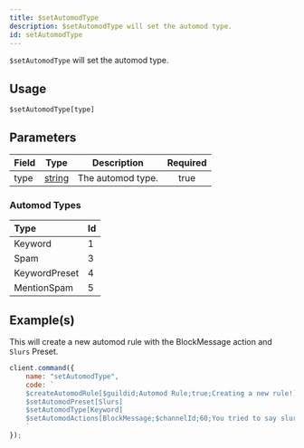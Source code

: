 ```yaml
---
title: $setAutomodType
description: $setAutomodType will set the automod type.
id: setAutomodType
---
```


`$setAutomodType` will set the automod type.

## Usage

```aoi
$setAutomodType[type]
```

## Parameters

| Field | Type                                                                                              | Description       | Required |
| ----- | ------------------------------------------------------------------------------------------------- | ----------------- | :------: |
| type  | [string](https://developer.mozilla.org/en-US/docs/Web/JavaScript/Reference/Global_Objects/String) | The automod type. |   true   |

### Automod Types

| Type          | Id  |
| :------------ | :-- |
| Keyword       | 1   |
| Spam          | 3   |
| KeywordPreset | 4   |
| MentionSpam   | 5   |

## Example(s)

This will create a new automod rule with the BlockMessage action and `Slurs` Preset.

```javascript
client.command({
    name: "setAutomodType",
    code: `
    $createAutomodRule[$guildid;Automod Rule;true;Creating a new rule!]
    $setAutomodPreset[Slurs]
    $setAutomodType[Keyword]
    $setAutomodActions[BlockMessage;$channelId;60;You tried to say slurs, you got blocked!]  
    `
});
```
